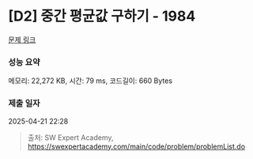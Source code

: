 # [D2] 중간 평균값 구하기 - 1984 

[문제 링크](https://swexpertacademy.com/main/code/problem/problemDetail.do?contestProbId=AV5Pw_-KAdcDFAUq) 

### 성능 요약

메모리: 22,272 KB, 시간: 79 ms, 코드길이: 660 Bytes

### 제출 일자

2025-04-21 22:28



> 출처: SW Expert Academy, https://swexpertacademy.com/main/code/problem/problemList.do